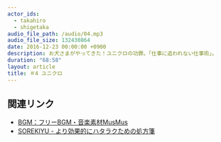 ```yaml
---
actor_ids:
  - takahiro
  - shigetaka
audio_file_path: /audio/04.mp3
audio_file_size: 132430864
date: 2016-12-23 00:00:00 +0900
description: お犬さまがやってきた！ユニクロの功罪。「仕事に追われない仕事術」。
duration: "68:58"
layout: article
title: ＃4 ユニクロ
---
```


## 関連リンク

- [BGM：フリーBGM・音楽素材MusMus](http://musmus.main.jp/)
- [SOREKIYU - より効果的にハタラクための処方箋](https://sorekiyu.jp)
